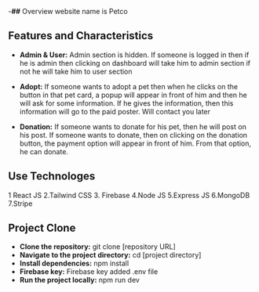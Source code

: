 -**##** Overview 
 website name is Petco

## Features and Characteristics

- **Admin & User:** Admin section is hidden. If someone is logged in then if he is admin then clicking on dashboard will take him to admin section if not he will take him to user section

- **Adopt:** If someone wants to adopt a pet then when he clicks on the button in that pet card, a popup will appear in front of him and then he will ask for some information. If he gives the information, then this information will go to the paid poster. Will contact you later

- **Donation:** If someone wants to donate for his pet, then he will post on his post. If someone wants to donate, then on clicking on the donation button, the payment option will appear in front of him. From that option, he can donate.

## Use Technologes 

  1 React JS
  2.Tailwind CSS
  3. Firebase
  4.Node JS
  5.Express JS
  6.MongoDB
  7.Stripe


  ## Project Clone 
  - **Clone the repository:** git clone [repository URL]
  - **Navigate to the project directory:** cd [project directory]
  - **Install dependencies:** npm install
  - **Firebase key:** Firebase key added .env file
  - **Run the project locally:** npm run dev
